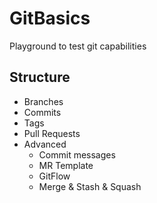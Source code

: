 # GitBasics

Playground to test git capabilities

## Structure

- Branches
- Commits
- Tags
- Pull Requests
- Advanced
  - Commit messages
  - MR Template
  - GitFlow
  - Merge & Stash & Squash
